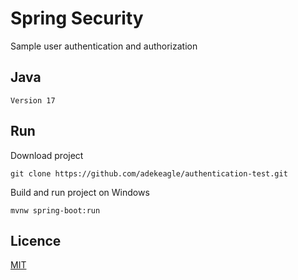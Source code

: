 # Spring Security

Sample user authentication and authorization

## Java

```
Version 17
```

## Run

Download project
```
git clone https://github.com/adekeagle/authentication-test.git
```
Build and run project on Windows
```
mvnw spring-boot:run
```

## Licence
[MIT](https://choosealicense.com/licenses/mit)